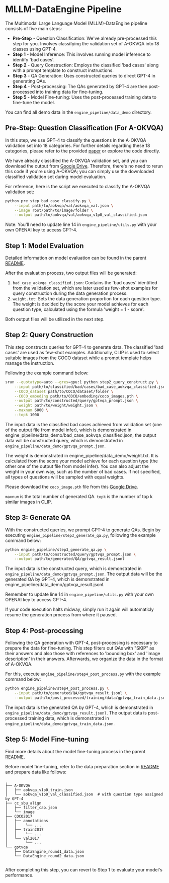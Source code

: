 # MLLM-DataEngine Pipeline

The Multimodal Large Language Model (MLLM)-DataEngine pipeline consists of five main steps:

- **Pre-Step** - Question Classification: We've already pre-processed this step for you. Involves classifying the validation set of A-OKVQA into 18 classes using GPT-4.
- **Step 1** - Model Inference: This involves running model inference to identify 'bad cases'.
- **Step 2** - Query Construction: Employs the classified 'bad cases' along with a prompt template to construct instructions.
- **Step 3** - QA Generation: Uses constructed queries to direct GPT-4 in generating QAs.
- **Step 4** - Post-processing: The QAs generated by GPT-4 are then post-processed into training data for fine-tuning.
- **Step 5** - Model Fine-tuning: Uses the post-processed training data to fine-tune the model.

You can find all demo data in the `engine_pipeline/data_demo` directory.

## Pre-Step: Question Classification (For A-OKVQA)

In this step, we use GPT-4 to classify the questions in the A-OKVQA validation set into 18 categories. For further details regarding these 18 categories, please refer to the provided [paper](https://arxiv.org/pdf/2308.13566.pdf) or explore the code directly.

We have already classified the A-OKVQA validation set, and you can download the output from [Google Drive]([https://drive.google.com/file/d/1RCQbCTIcdwqTJSmrZYlocXP87aDH3hgn/view?usp=drive_link](https://drive.google.com/file/d/1RE8nyVzXhIG7GMrYyKiQv10vY-gud2TK/view?usp=drive_link)). Therefore, there's no need to rerun this code if you're using A-OKVQA; you can simply use the downloaded classified validation set during model evaluation.

For reference, here is the script we executed to classify the A-OKVQA validation set:

```bash
python pre_step_bad_case_classify.py \
    --input path/to/aokvqa/val/aokvqa_val.json \
    --image root/path/to/image/folder \
    --output path/to/aokvqa/val/aokvqa_v1p0_val_classified.json
```

Note: You'll need to update line 14 in `engine_pipeline/utils.py` with your own OPENAI key to access GPT-4.

## Step 1: Model Evaluation

Detailed information on model evaluation can be found in the parent [README](../README.md).

After the evaluation process, two output files will be generated:

1. `bad_case_aokvqa_classified.json`: Contains the 'bad cases' identified from the validation set, which are later used as few-shot examples for query construction during the data generation process.
2. `weight.txt`: Sets the data generation proportion for each question type. The weight is decided by the score your model achieves for each question type, calculated using the formula 'weight = 1 - score'.

Both output files will be utilized in the next step.

## Step 2: Query Construction

This step constructs queries for GPT-4 to generate data. The classified 'bad cases' are used as few-shot examples. Additionally, CLIP is used to select suitable images from the COCO dataset while a prompt template helps manage the instruction.

Following the example command below:

```bash
srun --quotatype=auto --gres=gpu:1 python step2_query_construct.py \
    --input path/to/classified/bad/cases/bad_case_aokvqa_classified.json \
    --COCO_dataset path/to/COCO/dataset/folder \
    --COCO_embeding path/to/COCO/embeding/coco_images.pth \
    --output path/to/constructed/query/gptvqa_prompt.json \
    --weight path/to/weight/weight.json \
    --maxnum 6000 \
    --topk 1000
```

The input data is the classified bad cases achieved from validation set (one of the output file from model infer), which is demonstrated in engine_pipeline/data_demo/bad_case_aokvqa_classified.json, the output data will be constructed query, which is demonstrated in `engine_pipeline/data_demo/gptvqa_prompt.json`.

The weight is demonstrated in engine_pipeline/data_demo/weight.txt. It is calculated from the score your model achieve for each question type (the other one of the output file from model infer). You can also adjust the weight in your own way, such as the number of bad cases. If not specified, all types of questions will be sampled with equal weights.

Please download the `coco_image.pth` file from this [Google Drive](https://drive.google.com/file/d/150lBSs-cJiL1sznd5Ha9JO10sOrmZErp/view?usp=drive_link).

`maxnum` is the total number of generated QA. `topk` is the number of top k similar images in CLIP.

## Step 3: Generate QA

With the constructed queries, we prompt GPT-4 to generate QAs. Begin by executing `engine_pipeline/step3_generate_qa.py`, following the example command below:

```bash
python engine_pipeline/step3_generate_qa.py \
    --input path/to/constructed/query/gptvqa_prompt.json \
    --output path/to/generated/QA/gptvqa_result.jsonl
```

The input data is the constructed query, which is demonstrated in `engine_pipeline/data_demo/gptvqa_prompt.json`. The output data will be the generated QA by GPT-4, which is demonstrated in engine_pipeline/data_demo/gptvqa_result.jsonl. 

Remember to update line 14 in `engine_pipeline/utils.py` with your own OPENAI key to access GPT-4.

If your code execution halts midway, simply run it again will automaticly resume the generation process from where it paused.

## Step 4: Post-processing

Following the QA generation with GPT-4, post-processing is necessary to prepare the data for fine-tuning. This step filters out QAs with "SKIP" as their answers and also those with references to 'bounding box' and 'image description' in their answers. Afterwards, we organize the data in the format of A-OKVQA.

For this, execute `engine_pipeline/step4_post_process.py` with the example command below:

```bash
python engine_pipeline/step4_post_process.py \
    --input path/to/generated/QA/gptvqa_result.jsonl \
    --output path/to/post_processed/training/data/gptvqa_train_data.json
```

The input data is the generated QA by GPT-4, which is demonstrated in `engine_pipeline/data_demo/gptvqa_result.jsonl`. The output data is post-processed training data, which is demonstrated in `engine_pipeline/data_demo/gptvqa_train_data.json`.

## Step 5: Model Fine-tuning

Find more details about the model fine-tuning process in the parent [README](../README.md).

Before model fine-tuning, refer to the data preparation section in [README](../README.md) and prepare data like follows:

```
.
├── A-OKVQA
│   ├── aokvqa_v1p0_train.json
│   └── aokvqa_v1p0_val_classified.json  # with question type assigned by GPT-4
├── cc_sbu_align
│   ├── filter_cap.json
│   └── image
├── COCO2017
│   ├── annotations
│   │    └── ...
│   ├── train2017
│   │    └── ...
│   └── val2017
│        └── ...
└── gptvqa
    ├── DataEngine_round1_data.json
    └── DataEngine_round2_data.json
    
```

After completing this step, you can revert to Step 1 to evaluate your model's performance.
